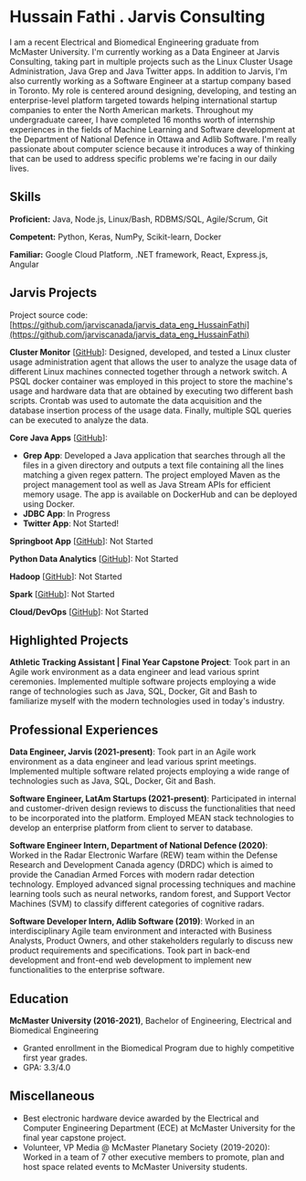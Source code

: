 # Hussain Fathi . Jarvis Consulting

I am a recent Electrical and Biomedical Engineering graduate from McMaster University. I'm currently working as a Data Engineer at Jarvis Consulting, taking part in multiple projects such as the Linux Cluster Usage Administration, Java Grep and Java Twitter apps. In addition to Jarvis, I'm also currently working as a Software Engineer at a startup company based in Toronto. My role is centered around designing, developing, and testing an enterprise-level platform targeted towards helping international startup companies to enter the North American markets. Throughout my undergraduate career, I have completed 16 months worth of internship experiences in the fields of Machine Learning and Software development at the Department of National Defence in Ottawa and Adlib Software. I'm really passionate about computer science because it introduces a way of thinking that can be used to address specific problems we're facing in our daily lives.

## Skills

**Proficient:** Java, Node.js, Linux/Bash, RDBMS/SQL, Agile/Scrum, Git

**Competent:** Python, Keras, NumPy, Scikit-learn, Docker

**Familiar:** Google Cloud Platform, .NET framework, React, Express.js, Angular

## Jarvis Projects

Project source code: [https://github.com/jarviscanada/jarvis_data_eng_HussainFathi](https://github.com/jarviscanada/jarvis_data_eng_HussainFathi)


**Cluster Monitor** [[GitHub](https://github.com/jarviscanada/jarvis_data_eng_HussainFathi/tree/master/linux_sql)]: Designed, developed, and tested a Linux cluster usage administration agent that allows the user to analyze the usage data of different Linux machines connected together through a network switch. A PSQL docker container was employed in this project to store the machine's usage and hardware data that are obtained by executing two different bash scripts. Crontab was used to automate the data acquisition and the database insertion process of the usage data. Finally, multiple SQL queries can be executed to analyze the data.

**Core Java Apps** [[GitHub](https://github.com/jarviscanada/jarvis_data_eng_HussainFathi/tree/master/core_java)]:
      
  - **Grep App**: Developed a Java application that searches through all the files in a given directory and outputs a text file containing all the lines matching a given regex pattern. The project employed Maven as the project management tool as well as Java Stream APIs for efficient memory usage. The app is available on DockerHub and can be deployed using Docker.
  - **JDBC App**: In Progress
  - **Twitter App**: Not Started!

**Springboot App** [[GitHub](https://github.com/jarviscanada/jarvis_data_eng_HussainFathi/tree/master/springboot)]: Not Started

**Python Data Analytics** [[GitHub](https://github.com/jarviscanada/jarvis_data_eng_HussainFathi/tree/master/python_data_anlytics)]: Not Started

**Hadoop** [[GitHub](https://github.com/jarviscanada/jarvis_data_eng_HussainFathi/tree/master/hadoop)]: Not Started

**Spark** [[GitHub](https://github.com/jarviscanada/jarvis_data_eng_HussainFathi/tree/master/spark)]: Not Started

**Cloud/DevOps** [[GitHub](https://github.com/jarviscanada/jarvis_data_eng_HussainFathi/tree/master/cloud_devops)]: Not Started


## Highlighted Projects
**Athletic Tracking Assistant | Final Year Capstone Project**: Took part in an Agile work environment as a data engineer and lead various sprint ceremonies. Implemented multiple software projects employing a wide range of technologies such as Java, SQL, Docker, Git and Bash to familiarize myself with the modern technologies used in today's industry.


## Professional Experiences

**Data Engineer, Jarvis (2021-present)**: Took part in an Agile work environment as a data engineer and lead various sprint meetings. Implemented multiple software related projects employing a wide range of technologies such as Java, SQL, Docker, Git and Bash.

**Software Engineer, LatAm Startups (2021-present)**: Participated in internal and customer-driven design reviews to discuss the functionalities that need to be incorporated into the platform. Employed MEAN stack technologies to develop an enterprise platform from client to server to database.

**Software Engineer Intern, Department of National Defence (2020)**: Worked in the Radar Electronic Warfare (REW) team within the Defense Research and Development Canada agency (DRDC) which is aimed to provide the Canadian Armed Forces with modern radar detection technology. Employed advanced signal processing techniques and machine learning tools such as neural networks, random forest, and Support Vector Machines (SVM) to classify different categories of cognitive radars.

**Software Developer Intern, Adlib Software (2019)**: Worked in an interdisciplinary Agile team environment and interacted with Business Analysts, Product Owners, and other stakeholders regularly to discuss new product requirements and specifications. Took part in back-end development and front-end web development to implement new functionalities to the enterprise software.


## Education
**McMaster University (2016-2021)**, Bachelor of Engineering, Electrical and Biomedical Engineering
- Granted enrollment in the Biomedical Program due to highly competitive first year grades.
- GPA: 3.3/4.0


## Miscellaneous
- Best electronic hardware device awarded by the Electrical and Computer Engineering Department (ECE) at McMaster University for the final year capstone project.
- Volunteer, VP Media @ McMaster Planetary Society (2019-2020): Worked in a team of 7 other executive members to promote, plan and host space related events to McMaster University students.